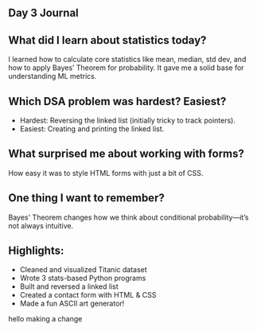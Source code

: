  ## Day 3 Journal

##  What did I learn about statistics today?
I learned how to calculate core statistics like mean, median, std dev, and how to apply Bayes’ Theorem for probability. It gave me a solid base for understanding ML metrics.

##  Which DSA problem was hardest? Easiest?
- Hardest: Reversing the linked list (initially tricky to track pointers).
- Easiest: Creating and printing the linked list.

##  What surprised me about working with forms?
How easy it was to style HTML forms with just a bit of CSS.

##  One thing I want to remember?
Bayes' Theorem changes how we think about conditional probability—it’s not always intuitive.

##  Highlights:
- Cleaned and visualized Titanic dataset
- Wrote 3 stats-based Python programs
- Built and reversed a linked list
- Created a contact form with HTML & CSS
- Made a fun ASCII art generator!



hello making a change

